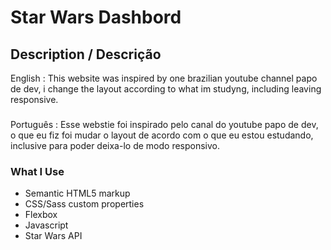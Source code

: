 # Star Wars Dashbord
###
## Description / Descrição
English : This website was inspired by one brazilian youtube channel papo de dev, i change the layout according to what im studyng, including leaving responsive.
###
Português : Esse webstie foi inspirado pelo canal do youtube papo de dev, o que eu fiz foi mudar o layout de acordo com o que eu estou estudando, inclusive para poder deixa-lo de modo responsivo.
### What I Use
- Semantic HTML5 markup
- CSS/Sass custom properties
- Flexbox
- Javascript
- Star Wars API
